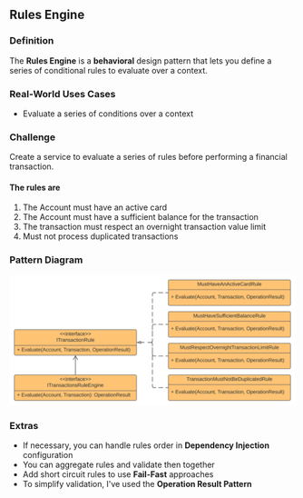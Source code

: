 ﻿## Rules Engine

### Definition
The **Rules Engine** is a **behavioral** design pattern that lets you define a series of conditional rules to evaluate over a context.

### Real-World Uses Cases
- Evaluate a series of conditions over a context

### Challenge
Create a service to evaluate a series of rules before performing a financial transaction.

#### The rules are
1. The Account must have an active card
2. The Account must have a sufficient balance for the transaction
3. The transaction must respect an overnight transaction value limit
4. Must not process duplicated transactions

### Pattern Diagram
![alt text](Images/RulesEngine.svg)

### Extras
- If necessary, you can handle rules order in **Dependency Injection** configuration
- You can aggregate rules and validate then together
- Add short circuit rules to use **Fail-Fast** approaches
- To simplify validation, I've used the **Operation Result Pattern**

